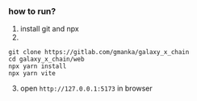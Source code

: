 ### how to run?

1. install git and npx
2.
```shell
git clone https://gitlab.com/gmanka/galaxy_x_chain
cd galaxy_x_chain/web
npx yarn install
npx yarn vite
```
3. open `http://127.0.0.1:5173` in browser

